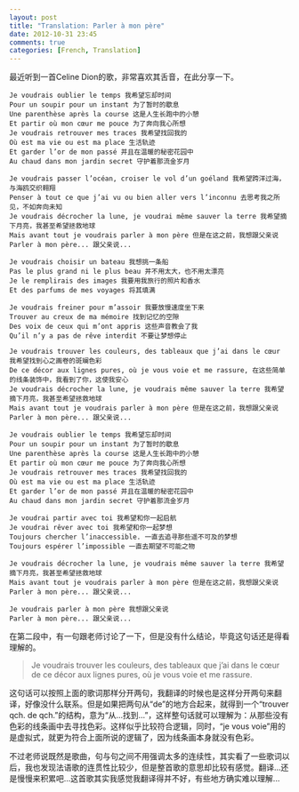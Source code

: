 ```yaml
---
layout: post
title: "Translation: Parler à mon père"
date: 2012-10-31 23:45
comments: true
categories: [French, Translation]
---
```


最近听到一首Celine Dion的歌，非常喜欢其舌音，在此分享一下。

    Je voudrais oublier le temps 我希望忘却时间
    Pour un soupir pour un instant 为了暂时的歇息
    Une parenthèse après la course 这是人生长跑中的小憩
    Et partir où mon cœur me pouce 为了奔向我心所想
    Je voudrais retrouver mes traces 我希望找回我的
    Où est ma vie ou est ma place 生活轨迹
    Et garder l’or de mon passé 并且在温暖的秘密花园中
    Au chaud dans mon jardin secret 守护着那流金岁月
    
    Je voudrais passer l’océan, croiser le vol d’un goéland 我希望跨洋过海，与海鸥交织翱翔
    Penser à tout ce que j’ai vu ou bien aller vers l’inconnu 去思考我之所见，不如奔向未知
    Je voudrais décrocher la lune, je voudrai même sauver la terre 我希望摘下月亮，我甚至希望拯救地球
    Mais avant tout je voudrais parler à mon père 但是在这之前，我想跟父亲说
    Parler à mon père... 跟父亲说...
    
    Je voudrais choisir un bateau 我想挑一条船
    Pas le plus grand ni le plus beau 并不用太大，也不用太漂亮
    Je le remplirais des images 我要用我旅行的照片和香水
    Et des parfums de mes voyages 将其填满
    
    Je voudrais freiner pour m’assoir 我要放慢速度坐下来
    Trouver au creux de ma mémoire 找到记忆的空隙
    Des voix de ceux qui m’ont appris 这些声音教会了我
    Qu’il n’y a pas de rêve interdit 不要让梦想停止
    
    Je voudrais trouver les couleurs, des tableaux que j’ai dans le cœur 我希望找到心之画卷的斑斓色彩
    De ce décor aux lignes pures, où je vous voie et me rassure, 在这些简单的线条装饰中，我看到了你，这使我安心
    Je voudrais décrocher la lune, je voudrais même sauver la terre 我希望摘下月亮，我甚至希望拯救地球
    Mais avant tout je voudrais parler à mon père 但是在这之前，我想跟父亲说
    Parler à mon père... 跟父亲说...
    
    Je voudrais oublier le temps 我希望忘却时间
    Pour un soupir pour un instant 为了暂时的歇息
    Une parenthèse après la course 这是人生长跑中的小憩
    Et partir où mon cœur me pouce 为了奔向我心所想
    Je voudrais retrouver mes traces 我希望找回我的
    Où est ma vie ou est ma place 生活轨迹
    Et garder l’or de mon passé 并且在温暖的秘密花园中
    Au chaud dans mon jardin secret 守护着那流金岁月
    
    Je voudrai partir avec toi 我希望和你一起启航
    Je voudrai rêver avec toi 我希望和你一起梦想
    Toujours chercher l’inaccessible. 一直去追寻那些遥不可及的梦想
    Toujours espérer l’impossible 一直去期望不可能之物
    
    Je voudrais décrocher la lune, je voudrais même sauver la terre 我希望摘下月亮，我甚至希望拯救地球
    Mais avant tout je voudrais parler à mon père 但是在这之前，我想跟父亲说
    Parler à mon père... 跟父亲说...
    
    Je voudrais parler à mon père 我想跟父亲说
    Parler à mon père... 跟父亲说...

在第二段中，有一句跟老师讨论了一下，但是没有什么结论，毕竟这句话还是得看理解的。

> Je voudrais trouver les couleurs, des tableaux que j’ai dans le cœur de ce décor aux lignes pures, où je vous voie et me rassure.

这句话可以按照上面的歌词那样分开两句，我翻译的时候也是这样分开两句来翻译，好像没什么联系。但是如果把两句从“de”的地方合起来，就得到一个“trouver qch. de qch.”的结构，意为“从...找到...”，这样整句话就可以理解为：从那些没有色彩的线条画中去寻找色彩。这样似乎比较符合逻辑，同时，“je vous voie”用的是虚拟式，就更为符合上面所说的逻辑了，因为线条画本身就没有色彩。

不过老师说既然是歌曲，句与句之间不用强调太多的连续性，其实看了一些歌词以后，我也发现法语歌的连贯性比较少，但是整首歌的意思却比较有感觉。翻译...还是慢慢来积累吧...这首歌其实我感觉我翻译得并不好，有些地方确实难以理解...
